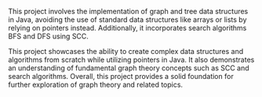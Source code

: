 This project involves the implementation of graph and tree data structures in Java, avoiding the use of standard data structures like arrays or lists by relying on pointers instead. 
Additionally, it incorporates search algorithms BFS and DFS using SCC.

This project showcases the ability to create complex data structures and algorithms from scratch while utilizing pointers in Java.
It also demonstrates an understanding of fundamental graph theory concepts such as SCC and search algorithms. 
Overall, this project provides a solid foundation for further exploration of graph theory and related topics.

